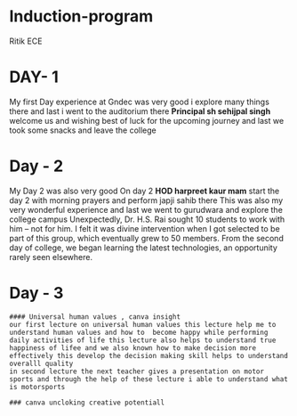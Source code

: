 # Induction-program
Ritik ECE
# DAY- 1

My first Day experience at Gndec was very good i explore many things there and last i went to the auditorium there **Principal sh sehijpal singh** welcome us and wishing best of luck for the upcoming journey and last we took some snacks and leave the college

# Day - 2

My Day 2 was also very good On day 2 **HOD harpreet kaur mam** start the day 2 with morning prayers and perform japji sahib there This was also my very wonderful experience and last we went to gurudwara and explore the college campus 
Unexpectedly, Dr. H.S. Rai sought 10 students to work with him – not for him. I felt it was divine intervention when I got selected to be part of this group, which eventually grew to 50 members. From the second day of college, we began learning the latest technologies, an opportunity rarely seen elsewhere.

  # Day - 3
    #### Universal human values , canva insight 
    our first lecture on universal human values this lecture help me to understand human values and how to  become happy while performing daily activities of life this lecture also helps to understand true happiness of lifee and we also known how to make decision more effectively this develop the decision making skill helps to understand overalll quality 
    in second lecture the next teacher gives a presentation on motor sports and through the help of these lecture i able to understand what is motorsports 

    ### canva uncloking creative potentiall
